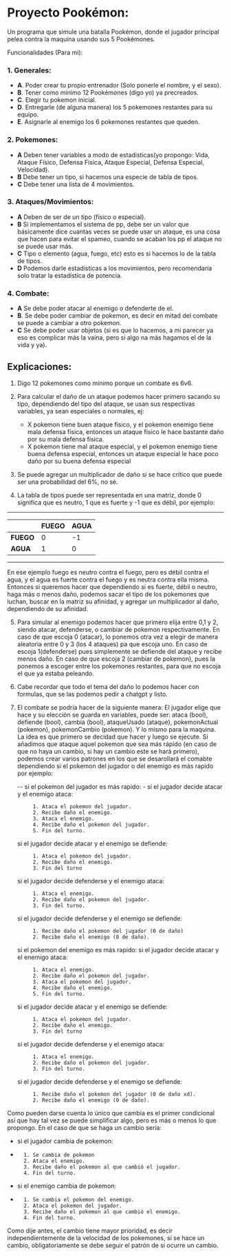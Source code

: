 # Proyecto Pookémon:

Un programa que simule una batalla Pookémon, donde el jugador principal pelea contra la maquina usando sus 5 Pookémones.

Funcionalidades (Para mi):

### 1. Generales:

- **A**. Poder crear tu propio entrenador (Solo ponerle el nombre, y el sexo).
- **B**. Tener como minimo 12 Pookémones (digo yo) ya precreados.
- **C**. Elegir tu pokemon inicial.
- **D**. Entregarle (de alguna manera) los 5 pokemones restantes para su equipo.
- **E**. Asignarle al enemigo los 6 pokemones restantes que queden.

### 2. Pokemones:
	
- **A** Deben tener variables a modo de estadisticas(yo propongo: Vida, Ataque Físico, Defensa Física, Ataque Especial, Defensa Especial, Velocidad).
- **B** Debe tener un tipo, si hacemos una especie de tabla de tipos.
- **C** Debe tener una lista de 4 movimientos.

### 3. Ataques/Movimientos:
	
- **A** Deben de ser de un tipo (físico o especial).
- **B** Si implementamos el sistema de pp, debe ser un valor que básicamente dice cuantas veces se puede usar un ataque, es una cosa que hacen para evitar el spameo, cuando se acaban los pp el ataque 	    no se puede usar más.
- **C** Tipo o elemento (agua, fuego, etc) esto es si hacemos lo de la tabla de tipos.
- **D** Podemos darle estadísticas a los movimientos, pero recomendaría solo tratar la estadística de potencia.

### 4. Combate:

- **A** Se debe poder atacar al enemigo o defenderte de el.
- **B**. Se debe poder cambiar de pokemon, es decir en mitad del combate se puede a cambiar a otro pokemon.
- **C** Se debe poder usar objetos (si es que lo hacemos, a mi parecer ya eso es complicar más la vaina, pero si algo na más hagamos el de la vida y ya).

## Explicaciones:

1. Digo 12 pokemones como mínimo porque un combate es 6v6.

2. Para calcular el daño de un ataque podemos hacer primero sacando su tipo, dependiendo del tipo del ataque, se usan sus respectivas variables, ya sean especiales o normales, ej:

	- X pokemon tiene buen ataque fisico, y el pokemon enemigo tiene mala defensa fisica, entonces un ataque físico le hace bastante daño por su mala defensa fisica.
	- X pokemon tiene mal ataque especial, y el pokemon enemigo tiene buena defensa especial, entonces un ataque especial le hace poco daño por su buena defensa especial

3. Se puede agregar un multiplicador de daño si se hace crítico que puede ser una probabilidad del 6%, no sé.

4. La tabla de tipos puede ser representada en una matriz, donde 0 significa que es neutro, 1 que es fuerte y -1 que es débil, por ejemplo:

------------------------------------------
|‎  | FUEGO | AGUA |
|----------|-------|------|
|**FUEGO** |0      | -1   |
|**AGUA**  |1      | 0    |


------------------------------------------
	
En ese ejemplo fuego es neutro contra el fuego, pero es débil contra el agua, y el agua es fuerte contra el fuego y es neutra contra ella misma. Entonces si queremos hacer que dependiendo si es fuerte, débil o neutro, haga más o menos daño, podemos sacar el tipo de los pokemones que luchan, buscar en la matriz su afinidad, y agregar un multiplicador al daño, dependiendo de su afinidad.

5. Para simular al enemigo podemos hacer que primero elija entre 0,1 y 2, siendo atacar, defenderse, o cambiar de pokemon respectivamente. En caso de que escoja 0 (atacar), lo ponemos otra vez a elegir de manera aleatoria entre 0 y 3 (los 4 ataques) pa que escoja uno. En caso de escoja 1(defenderse) pues simplemente se defiende del ataque y recibe menos daño. En caso de que escoja 2 (cambiar de pokemon), pues la ponemos a escoger entre los pokemones restantes, para que no escoja el que ya estaba peleando.

6. Cabe recordar que todo el tema del daño lo podemos hacer con formulas, que se las podemos pedir a chatgpt y listo.

7. El combate se podría hacer de la siguiente manera: El jugador elige que hace y su elección se guarda en variables, puede ser: ataca (bool), defiende (bool), cambia (bool), ataqueUsado (ataque), pokemonActual (pokemon), pokemonCambio (pokemon). Y lo mismo para la maquina. La idea es que primero se decidad que hacer y luego se ejecute. Si añadimos que ataque aquel pokemon que sea más rápido (en caso de que no haya un cambio, si hay un cambio este se hará primero), podemos crear varios patrones en los que se desarollará el comabte dependiendo si el pokemon del jugador o del enemigo es más rapido por ejemplo:

	-- si el pokemon del jugador es más rapido:
		- si el jugador decide atacar y el enemigo ataca:
			
			1. Ataca el pokemon del jugador.
			2. Recibe daño el enemigo.
			3. Ataca el enemigo.
			4. Recibe daño el pokemon del jugador.
			5. Fin del turno.
	si el jugador decide atacar y el enemigo se defiende:
	
			1. Ataca el pokemon del jugador.
			2. Recibe daño el enemigo.
			3. Fin del turno
	
	si el jugador decide defenderse y el enemigo ataca:
	
			1. Ataca el enemigo.
			2. Recibe daño el pokemon del jugador.
			3. Fin del turno.
	si el jugador decide defenderse y el enemigo se defiende:
	
			1. Recibe daño el pokemon del jugador (0 de daño)
			2. Recibe daño el enemigo (0 de daño).
	si el pokemon del enemigo es más rapido:
		si el jugador decide atacar y el enemigo ataca:
		
			1. Ataca el enemigo.
			2. Recibe daño el pokemon del jugador.
			3. Ataca el pokemon del jugador.
			4. Recibe daño el enemigo.
			5. Fin del turno.
	si el jugador decide atacar y el enemigo se defiende:
	
			1. Ataca el pokemon del jugador.
			2. Recibe daño el enemigo.
			3. Fin del turno
	si el jugador decide defenderse y el enemigo ataca:
	
			1. Ataca el enemigo.
			2. Recibe daño el pokemon del jugador.
			3. Fin del turno.
		
	si el jugador decide defenderse y el enemigo se defiende:
	
			1. Recibe daño el pokemon del jugador (0 de daño xd).
			2. Recibe daño el enemigo (0 de daño).

Como pueden darse cuenta lo único que cambia es el primer condicional así que hay tal vez se puede simplificar algo, pero es más o menos lo que propongo.
En el caso de que se haga un cambio sería:

- si el jugador cambia de pokemon:
- 
		1. Se cambia de pokemon
		2. Ataca el enemigo.
		3. Recibe daño el pokemon al que cambió el jugador.
		4. Fin del turno.
- si el enemigo cambia de pokemon:
- 
		1. Se cambia el pokemon del enemigo.
		2. Ataca el pokemon del jugador.
		3. Recibe daño el pokemon al que cambió el enemigo.
		4. Fin del turno.

Como dije antes, el cambio tiene mayor prioridad, es decir independientemente de la velocidad de los pokemones, si se hace un cambio, obligatoriamente se debe seguir el patrón de si ocurre un cambio.